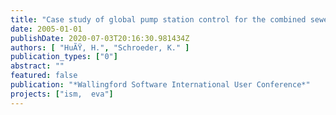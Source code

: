 ```yaml
---
title: "Case study of global pump station control for the combined sewerage of Berlin"
date: 2005-01-01
publishDate: 2020-07-03T20:16:30.981434Z
authors: [ "HuÃŸ, H.", "Schroeder, K." ]
publication_types: ["0"]
abstract: ""
featured: false
publication: "*Wallingford Software International User Conference*"
projects: ["ism,  eva"]
---
```


